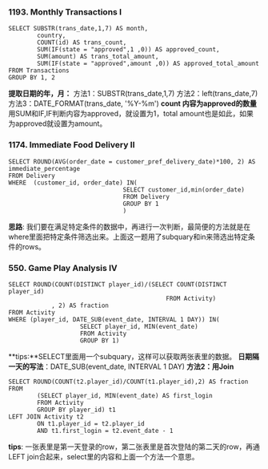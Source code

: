 ### 1193. Monthly Transactions I
``` mysql
SELECT SUBSTR(trans_date,1,7) AS month,
        country,
        COUNT(id) AS trans_count,
        SUM(IF(state = "approved",1 ,0)) AS approved_count,
        SUM(amount) AS trans_total_amount,
        SUM(IF(state = "approved",amount ,0)) AS approved_total_amount
FROM Transactions
GROUP BY 1, 2
```

**提取日期的年，月：**
方法1：SUBSTR(trans_date,1,7) 
方法2：left(trans_date,7)
方法3：DATE_FORMAT(trans_date, '%Y-%m')
**count 内容为approved的数量**
用SUM和IF,IF判断内容为approved，就设置为1，total amount也是如此，如果为approved就设置为amount。

### 1174. Immediate Food Delivery II
``` mysql
SELECT ROUND(AVG(order_date = customer_pref_delivery_date)*100, 2) AS immediate_percentage
FROM Delivery
WHERE  (customer_id, order_date) IN(
                                SELECT customer_id,min(order_date)
                                FROM Delivery
                                GROUP BY 1
                                )
```
**思路**: 我们要在满足特定条件的数据中，再进行一次判断，最简便的方法就是在where里面把特定条件筛选出来。上面这一题用了subquary和in来筛选出特定条件的rows。

### 550. Game Play Analysis IV
``` mysql
SELECT ROUND(COUNT(DISTINCT player_id)/(SELECT COUNT(DISTINCT player_id) 
                                            FROM Activity) 
            , 2) AS fraction
FROM Activity
WHERE (player_id, DATE_SUB(event_date, INTERVAL 1 DAY)) IN(
                    SELECT player_id, MIN(event_date)
                    FROM Activity
                    GROUP BY 1)
```
**tips:**SELECT里面用一个subquary，这样可以获取两张表里的数据。
**日期隔一天的写法**：DATE_SUB(event_date, INTERVAL 1 DAY)
**方法2：用Join**
``` mysql
SELECT ROUND(COUNT(t2.player_id)/COUNT(t1.player_id),2) AS fraction
FROM
        (SELECT player_id, MIN(event_date) AS first_login 
        FROM Activity 
        GROUP BY player_id) t1 
LEFT JOIN Activity t2
        ON t1.player_id = t2.player_id 
        AND t1.first_login = t2.event_date - 1
```
**tips**: 一张表里是第一天登录的row，第二张表里是首次登陆的第二天的row，再通LEFT join合起来，select里的内容和上面一个方法一个意思。